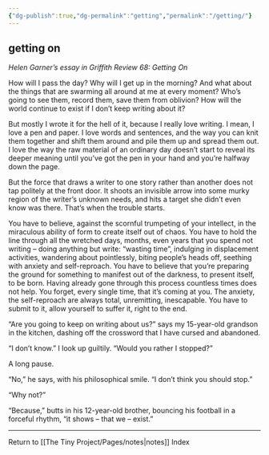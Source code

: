 ```yaml
---
{"dg-publish":true,"dg-permalink":"getting","permalink":"/getting/"}
---
```



## getting on

*Helen Garner’s essay in Griffith Review 68: Getting On*

How will I pass the day? Why will I get up in the morning? And what about the things that are swarming all around at me at every moment? Who’s going to see them, record them, save them from oblivion? How will the world continue to exist if I don’t keep writing about it?

But mostly I wrote it for the hell of it, because I really love writing. I mean, I love a pen and paper. I love words and sentences, and the way you can knit them together and shift them around and pile them up and spread them out. I love the way the raw material of an ordinary day doesn’t start to reveal its deeper meaning until you’ve got the pen in your hand and you’re halfway down the page.

But the force that draws a writer to one story rather than another does not tap politely at the front door. It shoots an invisible arrow into some murky region of the writer’s unknown needs, and hits a target she didn’t even know was there. That’s when the trouble starts.

You have to believe, against the scornful trumpeting of your intellect, in the miraculous ability of form to create itself out of chaos. You have to hold the line through all the wretched days, months, even years that you spend not writing – doing anything but write: “wasting time”, indulging in displacement activities, wandering about pointlessly, biting people’s heads off, seething with anxiety and self-reproach. You have to believe that you’re preparing the ground for something to manifest out of the darkness, to present itself, to be born. Having already gone through this process countless times does not help. You forget, every single time, that it’s coming at you. The anxiety, the self-reproach are always total, unremitting, inescapable. You have to submit to it, allow yourself to suffer it, right to the end.

“Are you going to keep on writing about us?” says my 15-year-old grandson in the kitchen, dashing off the crossword that I have cursed and abandoned.

“I don’t know.” I look up guiltily. “Would you rather I stopped?”

A long pause.

“No,” he says, with his philosophical smile. “I don’t think you should stop.”

“Why not?”

“Because,” butts in his 12-year-old brother, bouncing his football in a forceful rhythm, “it shows – that we – exist.”

---

Return to [[The Tiny Project/Pages/notes\|notes]] Index